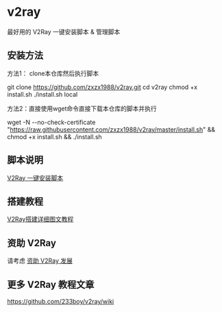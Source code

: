 # v2ray
最好用的 V2Ray 一键安装脚本 &amp; 管理脚本

## 安装方法
方法1： clone本仓库然后执行脚本

git clone https://github.com/zxzx1988/v2ray.git cd v2ray chmod +x install.sh ./install.sh local

方法2：直接使用wget命令直接下载本仓库的脚本并执行

wget -N --no-check-certificate "https://raw.githubusercontent.com/zxzx1988/v2ray/master/install.sh" && chmod +x install.sh && ./install.sh

## 脚本说明
[V2Ray 一键安装脚本](https://github.com/233boy/v2ray/wiki/V2Ray%E4%B8%80%E9%94%AE%E5%AE%89%E8%A3%85%E8%84%9A%E6%9C%AC)

## 搭建教程
[V2Ray搭建详细图文教程](https://github.com/233boy/v2ray/wiki/V2Ray%E6%90%AD%E5%BB%BA%E8%AF%A6%E7%BB%86%E5%9B%BE%E6%96%87%E6%95%99%E7%A8%8B)

## 资助 V2Ray
请考虑 [资助 V2Ray 发展](https://www.v2ray.com/chapter_00/02_donate.html)

## 更多 V2Ray 教程文章
https://github.com/233boy/v2ray/wiki
